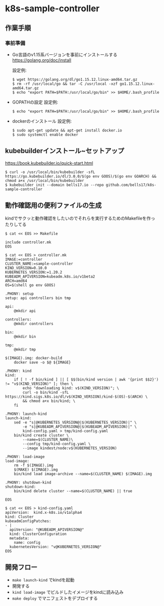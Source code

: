 # k8s-sample-controller

## 作業手順

### 事前準備

- Go言語のv1.15系バージョンを事前にインストールする
  https://golang.org/doc/install

  設定例:
  ```
  $ wget https://golang.org/dl/go1.15.12.linux-amd64.tar.gz
  $ rm -rf /usr/local/go && tar -C /usr/local -xzf go1.15.12.linux-amd64.tar.gz
  $ echo "export PATH=$PATH:/usr/local/go/bin" >> $HOME/.bash_profile
  ```
- GOPATHの設定
  設定例:
  ```
  $ echo "export PATH=$PATH:/usr/local/go/bin" >> $HOME/.bash_profile
  ```

- dockerのインストール
  設定例:
  ```
  $ sudo apt-get update && apt-get install docker.io
  $ sudo systemctl enable docker
  ```

## kubebuilderインストール~セットアップ

https://book.kubebuilder.io/quick-start.html

```
$ curl -o /usr/local/bin/kubebuilder -sfL https://go.kubebuilder.io/dl/3.0.0/$(go env GOOS)/$(go env GOARCH) && chmod a+x /usr/local/bin/kubebuilder
$ kubebuilder init --domain bells17.io --repo github.com/bells17/k8s-sample-controller
```

## 動作確認用の便利ファイルの生成

kindでサクッと動作確認をしたいのでそれらを実行するためのMakefileを作ったりしてる

```
$ cat << EOS >> Makefile

include controller.mk
EOS

$ cat << EOS > controller.mk
IMAGE:=controller
CLUSTER_NAME:=sample-controller
KIND_VERSION=0.10.0
KUBERNETES_VERSION:=1.20.2
KUBEADM_APIVERSION=kubeadm.k8s.io/v1beta2
ARCH=amd64
OS=$(shell go env GOOS)

.PHONY: setup
setup: api controllers bin tmp

api:
	@mkdir api

controllers:
	@mkdir controllers

bin:
	@mkdir bin

tmp:
	@mkdir tmp

$(IMAGE).img: docker-build
	docker save -o $@ ${IMAGE}

.PHONY: kind
kind:
	if [ ! -f bin/kind ] || [ $$(bin/kind version | awk '{print $$2}') != "v$(KIND_VERSION)" ]; then \
		echo "downloading kind: v$(KIND_VERSION)"; \
		curl -o bin/kind -sfL https://kind.sigs.k8s.io/dl/v$(KIND_VERSION)/kind-$(OS)-$(ARCH) \
		&& chmod a+x bin/kind; \
	fi

.PHONY: launch-kind
launch-kind:
	sed -e "s|@KUBERNETES_VERSION@|$(KUBERNETES_VERSION)|" \
		-e "s|@KUBEADM_APIVERSION@|$(KUBEADM_APIVERSION)|" \
		kind-config.yaml > tmp/kind-config.yaml
	bin/kind create cluster \
		--name=$(CLUSTER_NAME)\
		--config tmp/kind-config.yaml \
		--image kindest/node:v$(KUBERNETES_VERSION)

.PHONY: load-image
load-image:
	rm -f $(IMAGE).img
	$(MAKE) $(IMAGE).img
	bin/kind load image-archive --name=$(CLUSTER_NAME) $(IMAGE).img

.PHONY: shutdown-kind
shutdown-kind:
	bin/kind delete cluster --name=$(CLUSTER_NAME) || true

EOS

$ cat << EOS > kind-config.yaml
apiVersion:  kind.x-k8s.io/v1alpha4
kind: Cluster
kubeadmConfigPatches:
- |
  apiVersion: "@KUBEADM_APIVERSION@"
  kind: ClusterConfiguration
  metadata:
    name: config
  kubernetesVersion: "v@KUBERNETES_VERSION@"
EOS
```

## 開発フロー

- `make launch-kind` でkindを起動
- 開発する
- `kind load-image` でビルドしたイメージをkindに読み込み
- `make deploy` でマニフェストをデプロイする
